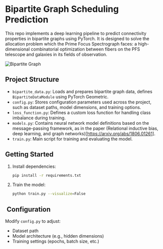 # Bipartite Graph Scheduling Prediction

This repo implements a deep learning pipeline to predict connectivity properties in bipartite graphs using PyTorch. It is designed to solve the allocation problem which the Prime Focus Spectrograph faces: a high-dimensional combinatorial optimization between fibers on the PFS telescope and galaxies in its fields of observation. 

![Bipartite Graph](data/bipartite_graph.png)

## Project Structure

- `bipartite_data.py`: Loads and prepares bipartite graph data, defines `BipartiteDataModule` using PyTorch Geometric.
- `config.py`: Stores configuration parameters used across the project, such as dataset paths, model dimensions, and training options.
- `loss_function.py`: Defines a custom loss function for handling class imbalance during training.
- `models.py`: Contains neural network model definitions based on the message-passing framework, as in the paper (Relational inductive bias, deep learning, and graph networks)[https://arxiv.org/abs/1806.01261].
- `train.py`: Main script for training and evaluating the model.

## Getting Started

1. Install dependencies:
    ```bash
    pip install -r requirements.txt
    ```

2. Train the model:
    ```bash
    python train.py --visualize=False
    ```

## ️ Configuration

Modify `config.py` to adjust:
- Dataset path
- Model architecture (e.g., hidden dimensions)
- Training settings (epochs, batch size, etc.)

